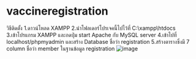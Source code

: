 # vaccineregistration
วิธีติดตั้ง
1.ดาวน์โหลด XAMPP
2.นำโฟลเดอร์โปรเจคนี้ไปไว้ที่ C:\xampp\htdocs\
3.เข้าโปรแกรม XAMPP และกดปุ่ม start Apache กับ MySQL server
4.เข้าไปที่ localhost/phpmyadmin และสร้าง Database ชื่อว่า registration
5.สร้างตารางซึ่งมี 7 column ชื่อว่า member  ในฐานข้อมูล registration
![image](https://user-images.githubusercontent.com/79450551/127744377-3972d7fd-5114-4be4-b0ff-9414b63ad6d2.png)
